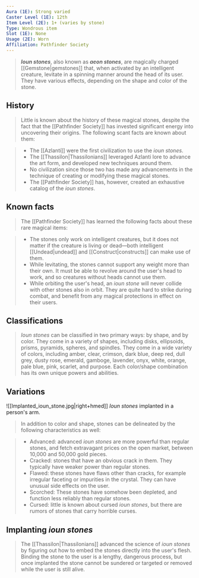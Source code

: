 ```yaml
---
Aura (1E): Strong varied
Caster Level (1E): 12th
Item Level (2E): 1+ (varies by stone)
Type: Wondrous item
Slot (1E): None
Usage (2E): Worn
Affiliation: Pathfinder Society
---
```









> ***Ioun stones***, also known as ***aeon stones***, are magically charged [[Gemstone|gemstones]] that, when activated by an intelligent creature, levitate in a spinning manner around the head of its user. They have various effects, depending on the shape and color of the stone.



## History

> Little is known about the history of these magical stones, despite the fact that the [[Pathfinder Society]] has invested significant energy into uncovering their origins. The following scant facts are known about them:

> - The [[Azlanti]] were the first civilization to use the *ioun stones*.
> - The [[Thassilon|Thassilonians]] leveraged Azlanti lore to advance the art form, and developed new techniques around them.
> - No civilization since those two has made any advancements in the technique of creating or modifying these magical stones.
> - The [[Pathfinder Society]] has, however, created an exhaustive catalog of the *ioun stones*.

## Known facts

> The [[Pathfinder Society]] has learned the following facts about these rare magical items:

> - The stones only work on intelligent creatures, but it does not matter if the creature is living or dead—both intelligent [[Undead|undead]] and [[Construct|constructs]] can make use of them.
> - While levitating, the stones cannot support any weight more than their own. It must be able to revolve around the user's head to work, and so creatures without heads cannot use them.
> - While orbiting the user's head, an *ioun stone* will never collide with other stones also in orbit. They are quite hard to strike during combat, and benefit from any magical protections in effect on their users.

## Classifications

> *Ioun stones* can be classified in two primary ways: by shape, and by color.
> They come in a variety of shapes, including disks, ellipsoids, prisms, pyramids, spheres, and spindles.
> They come in a wide variety of colors, including amber, clear, crimson, dark blue, deep red, dull grey, dusty rose, emerald, gamboge, lavender, onyx, white, orange, pale blue, pink, scarlet, and purpose. Each color/shape combination has its own unique powers and abilities.


## Variations

![[Implanted_ioun_stone.jpg|right+hmed]] 
 *Ioun stones* implanted in a person's arm.
> In addition to color and shape, stones can be delineated by the following characteristics as well:

> - Advanced: advanced *ioun stones* are more powerful than regular stones, and fetch extravagant prices on the open market, between 10,000 and 50,000 gold pieces.
> - Cracked: stones that have an obvious crack in them. They typically have weaker power than regular stones.
> - Flawed: these stones have flaws other than cracks, for example irregular faceting or impurities in the crystal. They can have unusual side effects on the user.
> - Scorched: These stones have somehow been depleted, and function less reliably than regular stones.
> - Cursed: little is known about cursed *ioun stones*, but there are rumors of stones that carry horrible curses.

## Implanting *ioun stones*

> The [[Thassilon|Thassilonians]] advanced the science of *ioun stones* by figuring out how to embed the stones directly into the user's flesh. Binding the stone to the user is a lengthy, dangerous process, but once implanted the stone cannot be sundered or targeted or removed while the user is still alive.







